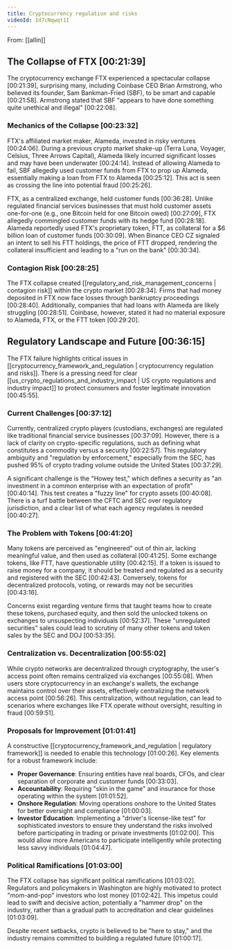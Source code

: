 ```yaml
---
title: Cryptocurrency regulation and risks
videoId: Id7cNqwqt1I
---
```


From: [[allin]] <br/> 

## The Collapse of FTX <a class="yt-timestamp" data-t="00:21:39">[00:21:39]</a>
The cryptocurrency exchange FTX experienced a spectacular collapse <a class="yt-timestamp" data-t="00:21:39">[00:21:39]</a>, surprising many, including Coinbase CEO Brian Armstrong, who believed its founder, Sam Bankman-Fried (SBF), to be smart and capable <a class="yt-timestamp" data-t="00:21:58">[00:21:58]</a>. Armstrong stated that SBF "appears to have done something quite unethical and illegal" <a class="yt-timestamp" data-t="00:22:08">[00:22:08]</a>.

### Mechanics of the Collapse <a class="yt-timestamp" data-t="00:23:32">[00:23:32]</a>
FTX's affiliated market maker, Alameda, invested in risky ventures <a class="yt-timestamp" data-t="00:24:06">[00:24:06]</a>. During a previous crypto market shake-up (Terra Luna, Voyager, Celsius, Three Arrows Capital), Alameda likely incurred significant losses and may have been underwater <a class="yt-timestamp" data-t="00:24:14">[00:24:14]</a>. Instead of allowing Alameda to fail, SBF allegedly used customer funds from FTX to prop up Alameda, essentially making a loan from FTX to Alameda <a class="yt-timestamp" data-t="00:25:12">[00:25:12]</a>. This act is seen as crossing the line into potential fraud <a class="yt-timestamp" data-t="00:25:26">[00:25:26]</a>.

FTX, as a centralized exchange, held customer funds <a class="yt-timestamp" data-t="00:36:28">[00:36:28]</a>. Unlike regulated financial services businesses that must hold customer assets one-for-one (e.g., one Bitcoin held for one Bitcoin owed) <a class="yt-timestamp" data-t="00:27:09">[00:27:09]</a>, FTX allegedly commingled customer funds with its hedge fund <a class="yt-timestamp" data-t="00:28:18">[00:28:18]</a>. Alameda reportedly used FTX's proprietary token, FTT, as collateral for a $6 billion loan of customer funds <a class="yt-timestamp" data-t="00:30:09">[00:30:09]</a>. When Binance CEO CZ signaled an intent to sell his FTT holdings, the price of FTT dropped, rendering the collateral insufficient and leading to a "run on the bank" <a class="yt-timestamp" data-t="00:30:34">[00:30:34]</a>.

### Contagion Risk <a class="yt-timestamp" data-t="00:28:25">[00:28:25]</a>
The FTX collapse created [[regulatory_and_risk_management_concerns | contagion risk]] within the crypto market <a class="yt-timestamp" data-t="00:28:34">[00:28:34]</a>. Firms that had money deposited in FTX now face losses through bankruptcy proceedings <a class="yt-timestamp" data-t="00:28:40">[00:28:40]</a>. Additionally, companies that had loans with Alameda are likely struggling <a class="yt-timestamp" data-t="00:28:51">[00:28:51]</a>. Coinbase, however, stated it had no material exposure to Alameda, FTX, or the FTT token <a class="yt-timestamp" data-t="00:29:20">[00:29:20]</a>.

## Regulatory Landscape and Future <a class="yt-timestamp" data-t="00:36:15">[00:36:15]</a>
The FTX failure highlights critical issues in [[cryptocurrency_framework_and_regulation | cryptocurrency regulation and risks]]. There is a pressing need for clear [[us_crypto_regulations_and_industry_impact | US crypto regulations and industry impact]] to protect consumers and foster legitimate innovation <a class="yt-timestamp" data-t="00:45:55">[00:45:55]</a>.

### Current Challenges <a class="yt-timestamp" data-t="00:37:12">[00:37:12]</a>
Currently, centralized crypto players (custodians, exchanges) are regulated like traditional financial service businesses <a class="yt-timestamp" data-t="00:37:09">[00:37:09]</a>. However, there is a lack of clarity on crypto-specific regulations, such as defining what constitutes a commodity versus a security <a class="yt-timestamp" data-t="00:22:57">[00:22:57]</a>. This regulatory ambiguity and "regulation by enforcement," especially from the SEC, has pushed 95% of crypto trading volume outside the United States <a class="yt-timestamp" data-t="00:37:29">[00:37:29]</a>.

A significant challenge is the "Howey test," which defines a security as "an investment in a common enterprise with an expectation of profit" <a class="yt-timestamp" data-t="00:40:14">[00:40:14]</a>. This test creates a "fuzzy line" for crypto assets <a class="yt-timestamp" data-t="00:40:08">[00:40:08]</a>. There is a turf battle between the CFTC and SEC over regulatory jurisdiction, and a clear list of what each agency regulates is needed <a class="yt-timestamp" data-t="00:40:27">[00:40:27]</a>.

### The Problem with Tokens <a class="yt-timestamp" data-t="00:41:20">[00:41:20]</a>
Many tokens are perceived as "engineered" out of thin air, lacking meaningful value, and then used as collateral <a class="yt-timestamp" data-t="00:41:25">[00:41:25]</a>. Some exchange tokens, like FTT, have questionable utility <a class="yt-timestamp" data-t="00:42:15">[00:42:15]</a>. If a token is issued to raise money for a company, it should be treated and regulated as a security and registered with the SEC <a class="yt-timestamp" data-t="00:42:43">[00:42:43]</a>. Conversely, tokens for decentralized protocols, voting, or rewards may not be securities <a class="yt-timestamp" data-t="00:43:16">[00:43:16]</a>.

Concerns exist regarding venture firms that taught teams how to create these tokens, purchased equity, and then sold the unlocked tokens on exchanges to unsuspecting individuals <a class="yt-timestamp" data-t="00:52:37">[00:52:37]</a>. These "unregulated securities" sales could lead to scrutiny of many other tokens and token sales by the SEC and DOJ <a class="yt-timestamp" data-t="00:53:35">[00:53:35]</a>.

### Centralization vs. Decentralization <a class="yt-timestamp" data-t="00:55:02">[00:55:02]</a>
While crypto networks are decentralized through cryptography, the user's access point often remains centralized via exchanges <a class="yt-timestamp" data-t="00:55:08">[00:55:08]</a>. When users store cryptocurrency in an exchange's wallets, the exchange maintains control over their assets, effectively centralizing the network access point <a class="yt-timestamp" data-t="00:56:26">[00:56:26]</a>. This centralization, without regulation, can lead to scenarios where exchanges like FTX operate without oversight, resulting in fraud <a class="yt-timestamp" data-t="00:59:51">[00:59:51]</a>.

### Proposals for Improvement <a class="yt-timestamp" data-t="01:01:41">[01:01:41]</a>
A constructive [[cryptocurrency_framework_and_regulation | regulatory framework]] is needed to enable this technology <a class="yt-timestamp" data-t="01:00:26">[01:00:26]</a>. Key elements for a robust framework include:
*   **Proper Governance**: Ensuring entities have real boards, CFOs, and clear separation of corporate and customer funds <a class="yt-timestamp" data-t="00:33:03">[00:33:03]</a>.
*   **Accountability**: Requiring "skin in the game" and insurance for those operating within the system <a class="yt-timestamp" data-t="01:01:52">[01:01:52]</a>.
*   **Onshore Regulation**: Moving operations onshore to the United States for better oversight and compliance <a class="yt-timestamp" data-t="01:00:03">[01:00:03]</a>.
*   **Investor Education**: Implementing a "driver's license-like test" for sophisticated investors to ensure they understand the risks involved before participating in trading or private investments <a class="yt-timestamp" data-t="01:02:00">[01:02:00]</a>. This would allow more Americans to participate intelligently while protecting less savvy individuals <a class="yt-timestamp" data-t="01:04:47">[01:04:47]</a>.

### Political Ramifications <a class="yt-timestamp" data-t="01:03:00">[01:03:00]</a>
The FTX collapse has significant political ramifications <a class="yt-timestamp" data-t="01:03:02">[01:03:02]</a>. Regulators and policymakers in Washington are highly motivated to protect "mom-and-pop" investors who lost money <a class="yt-timestamp" data-t="01:02:42">[01:02:42]</a>. This impetus could lead to swift and decisive action, potentially a "hammer drop" on the industry, rather than a gradual path to accreditation and clear guidelines <a class="yt-timestamp" data-t="01:03:09">[01:03:09]</a>.

Despite recent setbacks, crypto is believed to be "here to stay," and the industry remains committed to building a regulated future <a class="yt-timestamp" data-t="01:00:17">[01:00:17]</a>.